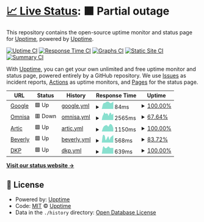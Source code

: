 # [📈 Live Status](https://demo.upptime.js.org): <!--live status--> **🟧 Partial outage**

This repository contains the open-source uptime monitor and status page for [Upptime](https://upptime.js.org), powered by [Upptime](https://github.com/upptime/upptime).

[![Uptime CI](https://github.com/mauroxReyes/upptime-phoenix-webs/workflows/Uptime%20CI/badge.svg)](https://github.com/mauroxReyes/upptime-phoenix-webs/actions?query=workflow%3A%22Uptime+CI%22)
[![Response Time CI](https://github.com/mauroxReyes/upptime-phoenix-webs/workflows/Response%20Time%20CI/badge.svg)](https://github.com/mauroxReyes/upptime-phoenix-webs/actions?query=workflow%3A%22Response+Time+CI%22)
[![Graphs CI](https://github.com/mauroxReyes/upptime-phoenix-webs/workflows/Graphs%20CI/badge.svg)](https://github.com/mauroxReyes/upptime-phoenix-webs/actions?query=workflow%3A%22Graphs+CI%22)
[![Static Site CI](https://github.com/mauroxReyes/upptime-phoenix-webs/workflows/Static%20Site%20CI/badge.svg)](https://github.com/mauroxReyes/upptime-phoenix-webs/actions?query=workflow%3A%22Static+Site+CI%22)
[![Summary CI](https://github.com/mauroxReyes/upptime-phoenix-webs/workflows/Summary%20CI/badge.svg)](https://github.com/mauroxReyes/upptime-phoenix-webs/actions?query=workflow%3A%22Summary+CI%22)

With [Upptime](https://upptime.js.org), you can get your own unlimited and free uptime monitor and status page, powered entirely by a GitHub repository. We use [Issues](https://github.com/upptime/upptime/issues) as incident reports, [Actions](https://github.com/mauroxReyes/upptime-phoenix-webs/actions) as uptime monitors, and [Pages](https://demo.upptime.js.org) for the status page.

<!--start: status pages-->
<!-- This summary is generated by Upptime (https://github.com/upptime/upptime) -->
<!-- Do not edit this manually, your changes will be overwritten -->
<!-- prettier-ignore -->
| URL | Status | History | Response Time | Uptime |
| --- | ------ | ------- | ------------- | ------ |
| <img alt="" src="https://favicons.githubusercontent.com/www.google.com" height="13"> [Google](https://www.google.com) | 🟩 Up | [google.yml](https://github.com/mauroxReyes/upptime-phoenix-webs/commits/HEAD/history/google.yml) | <details><summary><img alt="Response time graph" src="./graphs/google/response-time-week.png" height="20"> 84ms</summary><br><a href="https://demo.upptime.js.org/history/google"><img alt="Response time 79" src="https://img.shields.io/endpoint?url=https%3A%2F%2Fraw.githubusercontent.com%2FmauroxReyes%2Fupptime-phoenix-webs%2FHEAD%2Fapi%2Fgoogle%2Fresponse-time.json"></a><br><a href="https://demo.upptime.js.org/history/google"><img alt="24-hour response time 94" src="https://img.shields.io/endpoint?url=https%3A%2F%2Fraw.githubusercontent.com%2FmauroxReyes%2Fupptime-phoenix-webs%2FHEAD%2Fapi%2Fgoogle%2Fresponse-time-day.json"></a><br><a href="https://demo.upptime.js.org/history/google"><img alt="7-day response time 84" src="https://img.shields.io/endpoint?url=https%3A%2F%2Fraw.githubusercontent.com%2FmauroxReyes%2Fupptime-phoenix-webs%2FHEAD%2Fapi%2Fgoogle%2Fresponse-time-week.json"></a><br><a href="https://demo.upptime.js.org/history/google"><img alt="30-day response time 79" src="https://img.shields.io/endpoint?url=https%3A%2F%2Fraw.githubusercontent.com%2FmauroxReyes%2Fupptime-phoenix-webs%2FHEAD%2Fapi%2Fgoogle%2Fresponse-time-month.json"></a><br><a href="https://demo.upptime.js.org/history/google"><img alt="1-year response time 79" src="https://img.shields.io/endpoint?url=https%3A%2F%2Fraw.githubusercontent.com%2FmauroxReyes%2Fupptime-phoenix-webs%2FHEAD%2Fapi%2Fgoogle%2Fresponse-time-year.json"></a></details> | <details><summary><a href="https://demo.upptime.js.org/history/google">100.00%</a></summary><a href="https://demo.upptime.js.org/history/google"><img alt="All-time uptime 100.00%" src="https://img.shields.io/endpoint?url=https%3A%2F%2Fraw.githubusercontent.com%2FmauroxReyes%2Fupptime-phoenix-webs%2FHEAD%2Fapi%2Fgoogle%2Fuptime.json"></a><br><a href="https://demo.upptime.js.org/history/google"><img alt="24-hour uptime 100.00%" src="https://img.shields.io/endpoint?url=https%3A%2F%2Fraw.githubusercontent.com%2FmauroxReyes%2Fupptime-phoenix-webs%2FHEAD%2Fapi%2Fgoogle%2Fuptime-day.json"></a><br><a href="https://demo.upptime.js.org/history/google"><img alt="7-day uptime 100.00%" src="https://img.shields.io/endpoint?url=https%3A%2F%2Fraw.githubusercontent.com%2FmauroxReyes%2Fupptime-phoenix-webs%2FHEAD%2Fapi%2Fgoogle%2Fuptime-week.json"></a><br><a href="https://demo.upptime.js.org/history/google"><img alt="30-day uptime 100.00%" src="https://img.shields.io/endpoint?url=https%3A%2F%2Fraw.githubusercontent.com%2FmauroxReyes%2Fupptime-phoenix-webs%2FHEAD%2Fapi%2Fgoogle%2Fuptime-month.json"></a><br><a href="https://demo.upptime.js.org/history/google"><img alt="1-year uptime 100.00%" src="https://img.shields.io/endpoint?url=https%3A%2F%2Fraw.githubusercontent.com%2FmauroxReyes%2Fupptime-phoenix-webs%2FHEAD%2Fapi%2Fgoogle%2Fuptime-year.json"></a></details>
| <img alt="" src="https://favicons.githubusercontent.com/omnisaservicios.com" height="13"> [Omnisa](https://omnisaservicios.com/) | 🟥 Down | [omnisa.yml](https://github.com/mauroxReyes/upptime-phoenix-webs/commits/HEAD/history/omnisa.yml) | <details><summary><img alt="Response time graph" src="./graphs/omnisa/response-time-week.png" height="20"> 2565ms</summary><br><a href="https://demo.upptime.js.org/history/omnisa"><img alt="Response time 2170" src="https://img.shields.io/endpoint?url=https%3A%2F%2Fraw.githubusercontent.com%2FmauroxReyes%2Fupptime-phoenix-webs%2FHEAD%2Fapi%2Fomnisa%2Fresponse-time.json"></a><br><a href="https://demo.upptime.js.org/history/omnisa"><img alt="24-hour response time 3179" src="https://img.shields.io/endpoint?url=https%3A%2F%2Fraw.githubusercontent.com%2FmauroxReyes%2Fupptime-phoenix-webs%2FHEAD%2Fapi%2Fomnisa%2Fresponse-time-day.json"></a><br><a href="https://demo.upptime.js.org/history/omnisa"><img alt="7-day response time 2565" src="https://img.shields.io/endpoint?url=https%3A%2F%2Fraw.githubusercontent.com%2FmauroxReyes%2Fupptime-phoenix-webs%2FHEAD%2Fapi%2Fomnisa%2Fresponse-time-week.json"></a><br><a href="https://demo.upptime.js.org/history/omnisa"><img alt="30-day response time 2170" src="https://img.shields.io/endpoint?url=https%3A%2F%2Fraw.githubusercontent.com%2FmauroxReyes%2Fupptime-phoenix-webs%2FHEAD%2Fapi%2Fomnisa%2Fresponse-time-month.json"></a><br><a href="https://demo.upptime.js.org/history/omnisa"><img alt="1-year response time 2170" src="https://img.shields.io/endpoint?url=https%3A%2F%2Fraw.githubusercontent.com%2FmauroxReyes%2Fupptime-phoenix-webs%2FHEAD%2Fapi%2Fomnisa%2Fresponse-time-year.json"></a></details> | <details><summary><a href="https://demo.upptime.js.org/history/omnisa">67.64%</a></summary><a href="https://demo.upptime.js.org/history/omnisa"><img alt="All-time uptime 44.21%" src="https://img.shields.io/endpoint?url=https%3A%2F%2Fraw.githubusercontent.com%2FmauroxReyes%2Fupptime-phoenix-webs%2FHEAD%2Fapi%2Fomnisa%2Fuptime.json"></a><br><a href="https://demo.upptime.js.org/history/omnisa"><img alt="24-hour uptime 99.99%" src="https://img.shields.io/endpoint?url=https%3A%2F%2Fraw.githubusercontent.com%2FmauroxReyes%2Fupptime-phoenix-webs%2FHEAD%2Fapi%2Fomnisa%2Fuptime-day.json"></a><br><a href="https://demo.upptime.js.org/history/omnisa"><img alt="7-day uptime 67.64%" src="https://img.shields.io/endpoint?url=https%3A%2F%2Fraw.githubusercontent.com%2FmauroxReyes%2Fupptime-phoenix-webs%2FHEAD%2Fapi%2Fomnisa%2Fuptime-week.json"></a><br><a href="https://demo.upptime.js.org/history/omnisa"><img alt="30-day uptime 44.21%" src="https://img.shields.io/endpoint?url=https%3A%2F%2Fraw.githubusercontent.com%2FmauroxReyes%2Fupptime-phoenix-webs%2FHEAD%2Fapi%2Fomnisa%2Fuptime-month.json"></a><br><a href="https://demo.upptime.js.org/history/omnisa"><img alt="1-year uptime 44.21%" src="https://img.shields.io/endpoint?url=https%3A%2F%2Fraw.githubusercontent.com%2FmauroxReyes%2Fupptime-phoenix-webs%2FHEAD%2Fapi%2Fomnisa%2Fuptime-year.json"></a></details>
| <img alt="" src="https://favicons.githubusercontent.com/rticcoolers.net" height="13"> [Artic](https://rticcoolers.net/) | 🟩 Up | [artic.yml](https://github.com/mauroxReyes/upptime-phoenix-webs/commits/HEAD/history/artic.yml) | <details><summary><img alt="Response time graph" src="./graphs/artic/response-time-week.png" height="20"> 1150ms</summary><br><a href="https://demo.upptime.js.org/history/artic"><img alt="Response time 1032" src="https://img.shields.io/endpoint?url=https%3A%2F%2Fraw.githubusercontent.com%2FmauroxReyes%2Fupptime-phoenix-webs%2FHEAD%2Fapi%2Fartic%2Fresponse-time.json"></a><br><a href="https://demo.upptime.js.org/history/artic"><img alt="24-hour response time 684" src="https://img.shields.io/endpoint?url=https%3A%2F%2Fraw.githubusercontent.com%2FmauroxReyes%2Fupptime-phoenix-webs%2FHEAD%2Fapi%2Fartic%2Fresponse-time-day.json"></a><br><a href="https://demo.upptime.js.org/history/artic"><img alt="7-day response time 1150" src="https://img.shields.io/endpoint?url=https%3A%2F%2Fraw.githubusercontent.com%2FmauroxReyes%2Fupptime-phoenix-webs%2FHEAD%2Fapi%2Fartic%2Fresponse-time-week.json"></a><br><a href="https://demo.upptime.js.org/history/artic"><img alt="30-day response time 1032" src="https://img.shields.io/endpoint?url=https%3A%2F%2Fraw.githubusercontent.com%2FmauroxReyes%2Fupptime-phoenix-webs%2FHEAD%2Fapi%2Fartic%2Fresponse-time-month.json"></a><br><a href="https://demo.upptime.js.org/history/artic"><img alt="1-year response time 1032" src="https://img.shields.io/endpoint?url=https%3A%2F%2Fraw.githubusercontent.com%2FmauroxReyes%2Fupptime-phoenix-webs%2FHEAD%2Fapi%2Fartic%2Fresponse-time-year.json"></a></details> | <details><summary><a href="https://demo.upptime.js.org/history/artic">100.00%</a></summary><a href="https://demo.upptime.js.org/history/artic"><img alt="All-time uptime 99.87%" src="https://img.shields.io/endpoint?url=https%3A%2F%2Fraw.githubusercontent.com%2FmauroxReyes%2Fupptime-phoenix-webs%2FHEAD%2Fapi%2Fartic%2Fuptime.json"></a><br><a href="https://demo.upptime.js.org/history/artic"><img alt="24-hour uptime 100.00%" src="https://img.shields.io/endpoint?url=https%3A%2F%2Fraw.githubusercontent.com%2FmauroxReyes%2Fupptime-phoenix-webs%2FHEAD%2Fapi%2Fartic%2Fuptime-day.json"></a><br><a href="https://demo.upptime.js.org/history/artic"><img alt="7-day uptime 100.00%" src="https://img.shields.io/endpoint?url=https%3A%2F%2Fraw.githubusercontent.com%2FmauroxReyes%2Fupptime-phoenix-webs%2FHEAD%2Fapi%2Fartic%2Fuptime-week.json"></a><br><a href="https://demo.upptime.js.org/history/artic"><img alt="30-day uptime 99.87%" src="https://img.shields.io/endpoint?url=https%3A%2F%2Fraw.githubusercontent.com%2FmauroxReyes%2Fupptime-phoenix-webs%2FHEAD%2Fapi%2Fartic%2Fuptime-month.json"></a><br><a href="https://demo.upptime.js.org/history/artic"><img alt="1-year uptime 99.87%" src="https://img.shields.io/endpoint?url=https%3A%2F%2Fraw.githubusercontent.com%2FmauroxReyes%2Fupptime-phoenix-webs%2FHEAD%2Fapi%2Fartic%2Fuptime-year.json"></a></details>
| <img alt="" src="https://favicons.githubusercontent.com/beverlyhillssa.com" height="13"> [Beverly](https://beverlyhillssa.com/) | 🟩 Up | [beverly.yml](https://github.com/mauroxReyes/upptime-phoenix-webs/commits/HEAD/history/beverly.yml) | <details><summary><img alt="Response time graph" src="./graphs/beverly/response-time-week.png" height="20"> 568ms</summary><br><a href="https://demo.upptime.js.org/history/beverly"><img alt="Response time 1212" src="https://img.shields.io/endpoint?url=https%3A%2F%2Fraw.githubusercontent.com%2FmauroxReyes%2Fupptime-phoenix-webs%2FHEAD%2Fapi%2Fbeverly%2Fresponse-time.json"></a><br><a href="https://demo.upptime.js.org/history/beverly"><img alt="24-hour response time 772" src="https://img.shields.io/endpoint?url=https%3A%2F%2Fraw.githubusercontent.com%2FmauroxReyes%2Fupptime-phoenix-webs%2FHEAD%2Fapi%2Fbeverly%2Fresponse-time-day.json"></a><br><a href="https://demo.upptime.js.org/history/beverly"><img alt="7-day response time 568" src="https://img.shields.io/endpoint?url=https%3A%2F%2Fraw.githubusercontent.com%2FmauroxReyes%2Fupptime-phoenix-webs%2FHEAD%2Fapi%2Fbeverly%2Fresponse-time-week.json"></a><br><a href="https://demo.upptime.js.org/history/beverly"><img alt="30-day response time 1212" src="https://img.shields.io/endpoint?url=https%3A%2F%2Fraw.githubusercontent.com%2FmauroxReyes%2Fupptime-phoenix-webs%2FHEAD%2Fapi%2Fbeverly%2Fresponse-time-month.json"></a><br><a href="https://demo.upptime.js.org/history/beverly"><img alt="1-year response time 1212" src="https://img.shields.io/endpoint?url=https%3A%2F%2Fraw.githubusercontent.com%2FmauroxReyes%2Fupptime-phoenix-webs%2FHEAD%2Fapi%2Fbeverly%2Fresponse-time-year.json"></a></details> | <details><summary><a href="https://demo.upptime.js.org/history/beverly">83.72%</a></summary><a href="https://demo.upptime.js.org/history/beverly"><img alt="All-time uptime 69.07%" src="https://img.shields.io/endpoint?url=https%3A%2F%2Fraw.githubusercontent.com%2FmauroxReyes%2Fupptime-phoenix-webs%2FHEAD%2Fapi%2Fbeverly%2Fuptime.json"></a><br><a href="https://demo.upptime.js.org/history/beverly"><img alt="24-hour uptime 100.00%" src="https://img.shields.io/endpoint?url=https%3A%2F%2Fraw.githubusercontent.com%2FmauroxReyes%2Fupptime-phoenix-webs%2FHEAD%2Fapi%2Fbeverly%2Fuptime-day.json"></a><br><a href="https://demo.upptime.js.org/history/beverly"><img alt="7-day uptime 83.72%" src="https://img.shields.io/endpoint?url=https%3A%2F%2Fraw.githubusercontent.com%2FmauroxReyes%2Fupptime-phoenix-webs%2FHEAD%2Fapi%2Fbeverly%2Fuptime-week.json"></a><br><a href="https://demo.upptime.js.org/history/beverly"><img alt="30-day uptime 69.07%" src="https://img.shields.io/endpoint?url=https%3A%2F%2Fraw.githubusercontent.com%2FmauroxReyes%2Fupptime-phoenix-webs%2FHEAD%2Fapi%2Fbeverly%2Fuptime-month.json"></a><br><a href="https://demo.upptime.js.org/history/beverly"><img alt="1-year uptime 69.07%" src="https://img.shields.io/endpoint?url=https%3A%2F%2Fraw.githubusercontent.com%2FmauroxReyes%2Fupptime-phoenix-webs%2FHEAD%2Fapi%2Fbeverly%2Fuptime-year.json"></a></details>
| <img alt="" src="https://favicons.githubusercontent.com/dkplatam.com" height="13"> [DKP](https://dkplatam.com/) | 🟩 Up | [dkp.yml](https://github.com/mauroxReyes/upptime-phoenix-webs/commits/HEAD/history/dkp.yml) | <details><summary><img alt="Response time graph" src="./graphs/dkp/response-time-week.png" height="20"> 639ms</summary><br><a href="https://demo.upptime.js.org/history/dkp"><img alt="Response time 642" src="https://img.shields.io/endpoint?url=https%3A%2F%2Fraw.githubusercontent.com%2FmauroxReyes%2Fupptime-phoenix-webs%2FHEAD%2Fapi%2Fdkp%2Fresponse-time.json"></a><br><a href="https://demo.upptime.js.org/history/dkp"><img alt="24-hour response time 590" src="https://img.shields.io/endpoint?url=https%3A%2F%2Fraw.githubusercontent.com%2FmauroxReyes%2Fupptime-phoenix-webs%2FHEAD%2Fapi%2Fdkp%2Fresponse-time-day.json"></a><br><a href="https://demo.upptime.js.org/history/dkp"><img alt="7-day response time 639" src="https://img.shields.io/endpoint?url=https%3A%2F%2Fraw.githubusercontent.com%2FmauroxReyes%2Fupptime-phoenix-webs%2FHEAD%2Fapi%2Fdkp%2Fresponse-time-week.json"></a><br><a href="https://demo.upptime.js.org/history/dkp"><img alt="30-day response time 642" src="https://img.shields.io/endpoint?url=https%3A%2F%2Fraw.githubusercontent.com%2FmauroxReyes%2Fupptime-phoenix-webs%2FHEAD%2Fapi%2Fdkp%2Fresponse-time-month.json"></a><br><a href="https://demo.upptime.js.org/history/dkp"><img alt="1-year response time 642" src="https://img.shields.io/endpoint?url=https%3A%2F%2Fraw.githubusercontent.com%2FmauroxReyes%2Fupptime-phoenix-webs%2FHEAD%2Fapi%2Fdkp%2Fresponse-time-year.json"></a></details> | <details><summary><a href="https://demo.upptime.js.org/history/dkp">100.00%</a></summary><a href="https://demo.upptime.js.org/history/dkp"><img alt="All-time uptime 95.57%" src="https://img.shields.io/endpoint?url=https%3A%2F%2Fraw.githubusercontent.com%2FmauroxReyes%2Fupptime-phoenix-webs%2FHEAD%2Fapi%2Fdkp%2Fuptime.json"></a><br><a href="https://demo.upptime.js.org/history/dkp"><img alt="24-hour uptime 100.00%" src="https://img.shields.io/endpoint?url=https%3A%2F%2Fraw.githubusercontent.com%2FmauroxReyes%2Fupptime-phoenix-webs%2FHEAD%2Fapi%2Fdkp%2Fuptime-day.json"></a><br><a href="https://demo.upptime.js.org/history/dkp"><img alt="7-day uptime 100.00%" src="https://img.shields.io/endpoint?url=https%3A%2F%2Fraw.githubusercontent.com%2FmauroxReyes%2Fupptime-phoenix-webs%2FHEAD%2Fapi%2Fdkp%2Fuptime-week.json"></a><br><a href="https://demo.upptime.js.org/history/dkp"><img alt="30-day uptime 95.57%" src="https://img.shields.io/endpoint?url=https%3A%2F%2Fraw.githubusercontent.com%2FmauroxReyes%2Fupptime-phoenix-webs%2FHEAD%2Fapi%2Fdkp%2Fuptime-month.json"></a><br><a href="https://demo.upptime.js.org/history/dkp"><img alt="1-year uptime 95.57%" src="https://img.shields.io/endpoint?url=https%3A%2F%2Fraw.githubusercontent.com%2FmauroxReyes%2Fupptime-phoenix-webs%2FHEAD%2Fapi%2Fdkp%2Fuptime-year.json"></a></details>

<!--end: status pages-->

[**Visit our status website →**](https://demo.upptime.js.org)

## 📄 License

- Powered by: [Upptime](https://github.com/upptime/upptime)
- Code: [MIT](./LICENSE) © [Upptime](https://upptime.js.org)
- Data in the `./history` directory: [Open Database License](https://opendatacommons.org/licenses/odbl/1-0/)
